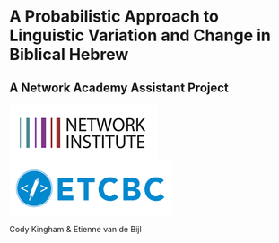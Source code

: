 # A Probabilistic Approach to Linguistic Variation and Change in Biblical Hebrew
## A Network Academy Assistant Project
<img align="center" src="images/network_institute.png">
<img align="center" src="images/etcbc_logo.png" height=100 width=290>

Cody Kingham & Etienne van de Bijl

